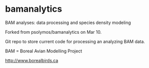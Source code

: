 # bamanalytics

BAM analyses: data processing and species density modeling

Forked from psolymos/bamanalytics on Mar 10. 

Git repo to store current code for processing an analyzing BAM data.

BAM = Boreal Avian Modelling Project

http://www.borealbirds.ca

